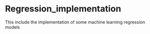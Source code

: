 # Regression_implementation
This include the implementation of some machine learning regression models
